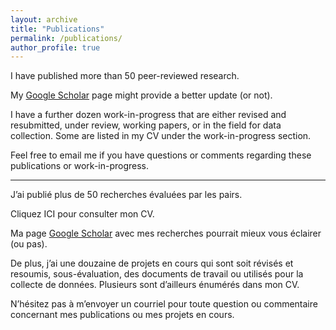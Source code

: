 ```yaml
---
layout: archive
title: "Publications"
permalink: /publications/
author_profile: true
---
```


I have published more than 50 peer-reviewed research.

My [Google Scholar](https://scholar.google.ca/citations?user=d7040KUAAAAJ&hl=en) page might provide a better update (or not). 

I have a further dozen work-in-progress that are either revised and resubmitted, under review, working papers, or in the field for data collection. Some are listed in my CV under the work-in-progress section.

Feel free to email me if you have questions or comments regarding these publications or work-in-progress.


---

J’ai publié plus de 50 recherches évaluées par les pairs.

Cliquez ICI pour consulter mon CV.

Ma page [Google Scholar](https://scholar.google.ca/citations?user=d7040KUAAAAJ&hl=en) avec mes recherches pourrait mieux vous éclairer (ou pas).

De plus, j’ai une douzaine de projets en cours qui sont soit révisés et resoumis, sous-évaluation, des documents de travail ou utilisés pour la collecte de données. Plusieurs sont d’ailleurs énumérés dans mon CV.

N’hésitez pas à m’envoyer un courriel pour toute question ou commentaire concernant mes publications ou mes projets en cours.
